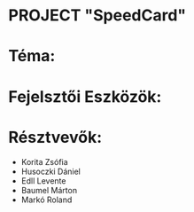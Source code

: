 # PROJECT "SpeedCard"

# Téma:

# Fejelsztői Eszközök:

# Résztvevők:
* Korita Zsófia
* Husoczki Dániel
* Edll Levente
* Baumel Márton 
* Markó Roland
